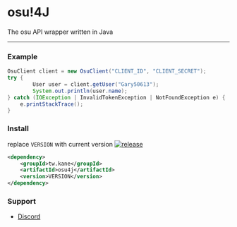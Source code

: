 # osu!4J
The osu API wrapper written in Java

***

### Example

```java
OsuClient client = new OsuClient("CLIENT_ID", "CLIENT_SECRET");
try {
        User user = client.getUser("Gary50613");
        System.out.println(user.name);
} catch (IOException | InvalidTokenException | NotFoundException e) {
    e.printStackTrace();
}
```

### Install
replace `VERSION` with current version [![release](https://img.shields.io/github/v/release/Gary50613/osu4j?color=dark_green&include_prereleases)](https://github.com/Gary50613/osu4j/releases/latest)

```xml
<dependency>
    <groupId>tw.kane</groupId>
    <artifactId>osu4j</artifactId>
    <version>VERSION</version>
</dependency>
```

### Support
- [Discord](https://discord.gg/ct2ufag)
